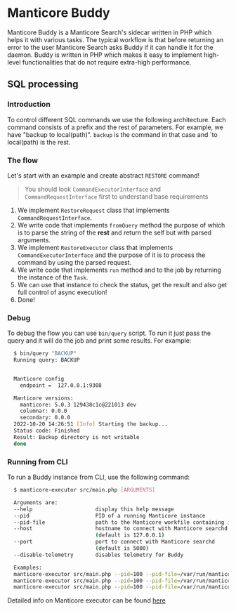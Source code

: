 # Manticore Buddy
Manticore Buddy is a Manticore Search's sidecar written in PHP which helps it with various tasks. The typical workflow is that before returning an error to the user Manticore Search asks Buddy if it can handle it for the daemon. Buddy is written in PHP which makes it easy to implement high-level functionalities that do not require extra-high performance.

## SQL processing

### Introduction

To control different SQL commands we use the following architecture. Each command consists of a prefix and the rest of parameters. For example, we have "backup to local(path)". `backup` is the command in that case and `to local(path) is the rest.

### The flow

Let's start with an example and create abstract `RESTORE` command!

> You should look `CommandExecutorInterface` and `CommandRequestInterface` first to understand base requirements

1. We implement `RestoreRequest` class that implements `CommandRequestInterface`.
2. We write code that implements `fromQuery` method the purpose of which is to parse the string of the **rest** and return the self but with parsed arguments.
3. We implement `RestoreExecutor` class that implements `CommandExecutorInterface` and the purpose of it is to process the command by using the parsed request.
4. We write code that implements `run` method and to the job by returning the instance of the `Task`.
5. We can use that instance to check the status, get the result and also get full control of async execution!
6. Done!

### Debug

To debug the flow you can use `bin/query` script. To run it just pass the query and it will do the job and print some results. For example:

```bash
  $ bin/query "BACKUP"
  Running query: BACKUP


  Manticore config
    endpoint =  127.0.0.1:9308

  Manticore versions:
    manticore: 5.0.3 129438c1c@221013 dev
    columnar: 0.0.0
    secondary: 0.0.0
  2022-10-20 14:26:51 [Info] Starting the backup...
  Status code: Finished
  Result: Backup directory is not writable
  done
```

### Running from CLI

To run a Buddy instance from CLI, use the following command:

```bash
  $ manticore-executor src/main.php [ARGUMENTS]

  Arguments are:
  --help		   			display this help message
  --pid     				PID of a running Manticore instance
  --pid-file				path to the Manticore workfile containing its current PID
  --host   					hostname to connect with Manticore searchd
							(default is 127.0.0.1)
  --port    				port to connect with Manticore searchd
							(default is 5000)
  --disable-telemetry		disables telemetry for Buddy

  Examples:
  manticore-executor src/main.php --pid=100 --pid-file=/var/run/manticore/searchd.pid
  manticore-executor src/main.php --pid=100 --pid-file=/var/run/manticore/searchd.pid --host=127.0.0.2 --port=1000
  manticore-executor src/main.php --pid=100 --pid-file=/var/run/manticore/searchd.pid --disable-telemetry
```
Detailed info on  Manticore executor can be found [here](https://github.com/manticoresoftware/executor)
